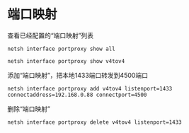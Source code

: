 # 端口映射                      
查看已经配置的“端口映射”列表           
```
netsh interface portproxy show all

netsh interface portproxy show v4tov4
```
添加“端口映射”，把本地1433端口转发到4500端口                  
```
netsh interface portproxy add v4tov4 listenport=1433 connectaddress=192.168.0.88 connectport=4500
```
删除“端口映射”          
```
netsh interface portproxy delete v4tov4 listenport=1433
```

